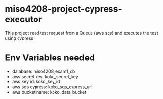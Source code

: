 # miso4208-project-cypress-executor
This project read test request from a Queue (aws sqs) and executes the test using cypress

# Env Variables needed

- database: miso4208_exam1_db
- aws secret key: koko_secret_key
- aws key id: koko_key_id
- aws sqs cypress: koko_sqs_cypress_url
- aws bucket name: koko_data_bucket

